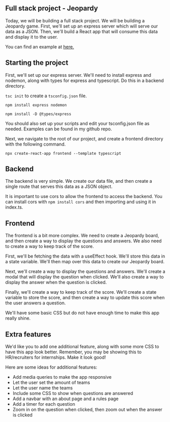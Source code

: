 ## Full stack project - Jeopardy

Today, we will be building a full stack project. We will be building a Jeopardy game. First, we'll set up an express server which will serve our data as a JSON. Then, we'll build a React app that will consume this data and display it to the user.

You can find an example at [here.](https://github.com/colingraydon/hoya-devs-jeopardy)

## Starting the project

First, we'll set up our express server. We'll need to install express and nodemon, along with types for express and typescript. Do this in a backend directory.

`tsc init` to create a `tsconfig.json` file.

`npm install express nodemon`

`npm install -D @types/express`

You should also set up your scripts and edit your tsconfig.json file as needed. Examples can be found in my github repo.

Next, we navigate to the root of our project, and create a frontend directory with the following command.

`npx create-react-app frontend --template typescript`

## Backend

The backend is very simple. We create our data file, and then create a single route that serves this data as a JSON object.

It is important to use cors to allow the frontend to access the backend. You can install cors with `npm install cors` and then importing and using it in index.ts.

## Frontend

The frontend is a bit more complex. We need to create a Jeopardy board, and then create a way to display the questions and answers. We also need to create a way to keep track of the score.

First, we'll be fetching the data with a useEffect hook. We'll store this data in a state variable. We'll then map over this data to create our Jeopardy board.

Next, we'll create a way to display the questions and answers. We'll create a modal that will display the question when clicked. We'll also create a way to display the answer when the question is clicked.

Finally, we'll create a way to keep track of the score. We'll create a state variable to store the score, and then create a way to update this score when the user answers a question.

We'll have some basic CSS but do not have enough time to make this app really shine.

## Extra features

We'd like you to add one additional feature, along with some more CSS to have this app look better. Remember, you may be showing this to HR/recruiters for internships. Make it look good!

Here are some ideas for additional features:

- Add media queries to make the app responsive
- Let the user set the amount of teams
- Let the user name the teams
- Include some CSS to show when questions are answered
- Add a navbar with an about page and a rules page
- Add a timer for each question
- Zoom in on the question when clicked, then zoom out when the answer is clicked
